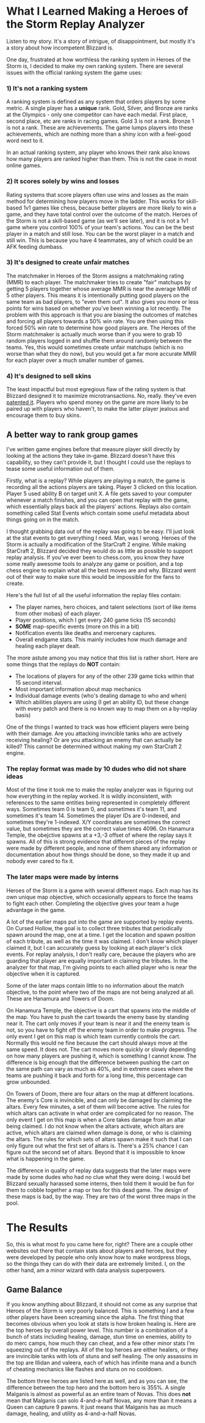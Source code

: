 # What I Learned Making a Heroes of the Storm Replay Analyzer
Listen to my story. It's a story of intrigue, of disappointment, but mostly it's a story about how incompetent Blizzard is.

One day, frustrated at how worthless the ranking system in Heroes of the Storm is, I decided to make my own ranking system. There are several issues with the official ranking system the game uses:

### 1) It's not a ranking system
A ranking system is defined as any system that orders players by some metric. A single player has a **unique** rank. Gold, Silver, and Bronze are ranks at the Olympics - only one competitor can have each medal. First place, second place, etc are ranks in racing games. Gold 3 is not a rank. Bronze 1 is not a rank. These are achievements. The game lumps players into these achievements, which are nothing more than a shiny icon with a feel-good word next to it.

In an actual ranking system, any player who knows their rank also knows how many players are ranked higher than them. This is not the case in most online games.

### 2) It scores solely by wins and losses
Rating systems that score players often use wins and losses as the main method for determining how players move in the ladder. This works for skill-based 1v1 games like chess, because better players are more likely to win a game, and they have total control over the outcome of the match. Heroes of the Storm is not a skill-based game (as we'll see later), and it is not a 1v1 game where you control 100% of your team's actions. You can be the best player in a match and still lose. You can be the worst player in a match and still win. This is because you have 4 teammates, any of which could be an AFK feeding dumbass. 

### 3) It's designed to create unfair matches
The matchmaker in Heroes of the Storm assigns a matchmaking rating (MMR) to each player. The matchmaker tries to create "fair" matchups by getting 5 players together whose average MMR is near the average MMR of 5 other players. This means it is intentionally putting good players on the same team as bad players, to "even them out". It also gives you more or less points for wins based on whether you've been winning a lot recently. The problem with this approach is that you are biasing the outcomes of matches and forcing all players towards a 50% win rate. You are then using this forced 50% win rate to determine how good players are. The Heroes of the Storm matchmaker is actually much worse than if you were to grab 10 random players logged in and shuffle them around randomly between the teams. Yes, this would sometimes create unfair matchups (which is no worse than what they do now), but you would get a far more accurate MMR for each player over a much smaller number of games.

### 4) It's designed to sell skins
The least impactful but most egregious flaw of the rating system is that Blizzard designed it to maximize microtransactions. No, really. they've even [patented it](https://patft.uspto.gov/netacgi/nph-Parser?Sect2=PTO1&Sect2=HITOFF&p=1&u=/netahtml/PTO/search-bool.html&r=1&f=G&l=50&d=PALL&RefSrch=yes&Query=PN/9789406). Players who spend money on the game are more likely to be paired up with players who haven't, to make the latter player jealous and encourage them to buy skins.

## A better way to rank group games
I've written game engines before that measure player skill directly by looking at the actions they take in-game. Blizzard doesn't have this capability, so they can't provide it, but I thought I could use the replays to tease some useful information out of them.

Firstly, what is a replay? While players are playing a match, the game is recording all the actions players are taking. Player 3 clicked on this location. Player 5 used ability B on target unit X. A file gets saved to your computer whenever a match finishes, and you can open that replay with the game, which essentially plays back all the players' actions. Replays also contain something called Stat Events which contain some useful metadata about things going on in the match.

I thought grabbing data out of the replay was going to be easy. I'll just look at the stat events to get everything I need. Man, was I wrong. Heroes of the Storm is actually a modification of the StarCraft 2 engine. While making StarCraft 2, Blizzard decided they would do as little as possible to support replay analysis. If you've ever been to chess.com, you know they have some really awesome tools to analyze any game or position, and a top chess engine to explain what all the best moves are and why. Blizzard went out of their way to make sure this would be impossible for the fans to create.

Here's the full list of all the useful information the replay files contain:
- The player names, hero choices, and talent selections (sort of like items from other mobas) of each player.
- Player positions, which I get every 240 game ticks (15 seconds)
- **SOME** map-specific events (more on this in a bit)
- Notification events like deaths and mercenary captures.
- Overall endgame stats. This mainly includes how much damage and healing each player dealt.

The more astute among you may notice that this list is rather short. Here are some things that the replays do **NOT** contain:
- The locations of players for any of the other 239 game ticks within that 15 second interval.
- Most important information about map mechanics
- Individual damage events (who's dealing damage to who and when)
- Which abilities players are using (I get an ability ID, but these change with every patch and there is no known way to map them on a by-replay basis)

One of the things I wanted to track was how efficient players were being with their damage. Are you attacking invincible tanks who are actively receiving healing? Or are you attacking an enemy that can actually be killed? This cannot be determined without making my own StarCraft 2 engine.

### The replay format was made by 10 dudes who did not share ideas
Most of the time it took me to make the replay analyzer was in figuring out how everything in the replay worked. It is wildly inconsistent, with references to the same entities being represented in completely different ways. Sometimes team 0 is team 0, and sometimes it's team 11, and sometimes it's team 14. Sometimes the player IDs are 0-indexed, and sometimes they're 1-indexed. X/Y coordinates are sometimes the correct value, but sometimes they are the correct value times 4096. On Hanamura Temple, the obejctive spawns at a +3,-3 offset of where the replay says it spawns. All of this is strong evidence that different pieces of the replay were made by different people, and none of them shared any information or documentation about how things should be done, so they made it up and nobody ever cared to fix it.

### The later maps were made by interns
Heroes of the Storm is a game with several different maps. Each map has its own unique map objective, which occasionally appears to force the teams to fight each other. Completing the objective gives your team a huge advantage in the game.

A lot of the earlier maps put into the game are supported by replay events. On Cursed Hollow, the goal is to collect three tributes that periodically spawn around the map, one at a time. I get the location and spawn position of each tribute, as well as the time it was claimed. I don't know which player claimed it, but I can accurately guess by looking at each player's click events. For replay analysis, I don't really care, because the players who are guarding that player are equally important in claiming the tributes. In the analyzer for that map, I'm giving points to each allied player who is near the objective when it is captured.

Some of the later maps contain little to no information about the match objective, to the point where two of the maps are not being analyzed at all. These are Hanamura and Towers of Doom.

On Hanamura Temple, the objective is a cart that spawns into the middle of the map. You have to push the cart towards the enemy base by standing near it. The cart only moves if your team is near it and the enemy team is not, so you have to fight off the enemy team in order to make progress. The only event I get on this map is which team currently controls the cart. Normally this would ne fine because the cart should always move at the same speed. It does not. The cart moves more quickly or slowly depending on how many players are pushing it, which is something I cannot know. The difference is big enough that the difference between pushing the cart on the same path can vary as much as 40%, and in extreme cases where the teams are pushing it back and forth for a long time, this percentage can grow unbounded.

On Towers of Doom, there are four altars on the map at different locations. The enemy's Core is invincible, and can only be damaged by claiming the altars. Every few minutes, a set of them will become active. The rules for which altars can activate in what order are complicated for no reason. The only event I get on this map is when a Core takes damage from an altar being claimed. I do not know when the altars activate, which altars are active, which altars are claimed when damage is done, or who is claiming the altars. The rules for which sets of altars spawn make it such that I can only figure out what the first set of altars is. There's a 25% chance I can figure out the second set of altars. Beyond that it is impossible to know what is happening in the game.

The difference in quality of replay data suggests that the later maps were made by some dudes who had no clue what they were doing. I would bet Blizzard sexually harassed some interns, then told them it would be fun for them to cobble together a map or two for this dead game. The design of these maps is bad, by the way. They are two of the worst three maps in the pool.

# The Results
So, this is what most fo you came here for, right? There are a couple other websites out there that contain stats about players and heroes, but they were developed by people who only know how to make wordpress blogs, so the things they can do with their data are extremely limited. I, on the other hand, am a minor wizard with data analysis superpowers.

## Game Balance
If you know anything about Blizzard, it should not come as any surprise that Heroes of the Storm is very poorly balanced. This is something I and a few other players have been screaming since the alpha. The first thing that becomes obvious when you look at stats is how broken healing is. Here are the top heroes by overall power level. This number is a combination of a bunch of stats including healing, damage, stun time on enemies, ability to do merc camps, how much they can cheat, and a few other minor stats I'm squeezing out of the replays. All of the top heroes are either healers, or they are invincible tanks with lots of stuns and self healing. The only assassins in the top are Illidan and valeera, each of which has infinite mana and a bunch of cheating mechanics like flashes and stuns on no cooldown.

The bottom three heroes are listed here as well, and as you can see, the difference between the top hero and the bottom hero is 355%. A single Malganis is almost as powerful as an entire team of Novas. This does **not** mean that Malganis can solo 4-and-a-half Novas, any more than it means a Queen can capture 9 pawns. It just means that Malganis has as much damage, healing, and utility as 4-and-a-half Novas.
